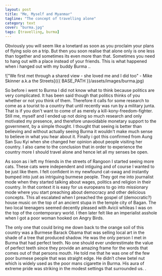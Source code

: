 ```yaml
---
layout: post
title: "Me, Myself and Myanmar"
tagline: "The concept of travelling alone"
category: text
cover: "burma.jpg"
tags: [travelling, burma]
---
```



Obviously you will seem like a lonetard as soon as you proclaim your plans of flying solo on a trip. But then you soon realise that alone only is one less than together and sometimes its even more than that. Sometimes you need to hang out with a place instead of your friends. This is what happened when i hanged out with my buddy Burma ..  

!["We first met through a shared view - she loved me and I did too" - Mike Skinner a.k.a the Streets]({{ BASE_PATH }}/assets/images/burma.jpg)

So before i went to Burma I did not know what to think because politics are very complicated. It has been said though that politics thinks of you whether or not you think of them. Therefore it calls for some research to come as a tourist to a country that until recently was run by a military junta. That is if you don't want to come of as merely a kill-kony-freedom-fighter. Still me, myself and I ended up not doing so much research and only motivated my presence, and therefore unavoidable monetary support to the government, by a simple thought. I thought that seeing is better than believing and without actually seeing Burma it wouldn't make much sense to believe in what you hear about it. Finally i got this confirmed from Aung San Suu Kyi when she changed her opinion about people visiting her country. I also came to the conclusion that in order to experience the country more I should travel alone and hence let all my senses be open. 

As soon as i left my friends in the streets of Rangoon I started seeing more cats. These cats were independent and intiguing and of course I wanted to be just like them. I felt confident in my newfound cat-swag and instantly bumped into just as intriguing burmese people. They got me into journalist mode when they started talking about wages, politics and religion in their country. In that context it is easy for us europeans to go into missionary mode where you start preaching about democracy and other delicious concepts. This all escalated when I preached the gospel of (democratic?) house music on the top of an ancient stupa in the temple city of Bagan. The two local teenagers seemed decently pleased with Avicii whileas I was on the top of the contemporary world. I then later felt like an imperialist asshole when I got a poor woman hooked on Angry Birds. 

The only one that could bring me down back to the orange soil of this country was a Burmese Barack Obama that was selling local art in the shade of a tree that produced shadow. He was the only person I met in Burma that had perfect teeth. No one should ever underestimate the value of perfect teeth since they provide an amazing frame for the words that comes out of that persons mouth. He told me that he was one of the few poor burmese people that was straight edge. He didn’t chew betel nut which is widely used as the poor mans cigarette in Burma. His aura of extreme pride was striking in the modest settings that surrounded us. . 
